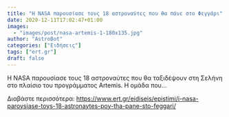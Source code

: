 ```yaml
---
title: "Η NASA παρουσίασε τους 18 αστροναύτες που θα πάνε στο Φεγγάρι"
date: 2020-12-11T17:02:47+01:00
images:
  - "images/post/nasa-artemis-1-180x135.jpg"
author: "AstroBot"
categories: ["Ειδήσεις"]
tags: ["ert.gr"]
draft: false
---
```


Η NASA παρουσίασε τους 18 αστροναύτες που θα ταξιδέψουν στη Σελήνη στο πλαίσιο του προγράμματος Artemis. Η ομάδα που...

Διαβάστε περισσότερα: https://www.ert.gr/eidiseis/epistimi/i-nasa-paroysiase-toys-18-astronaytes-poy-tha-pane-sto-feggari/
